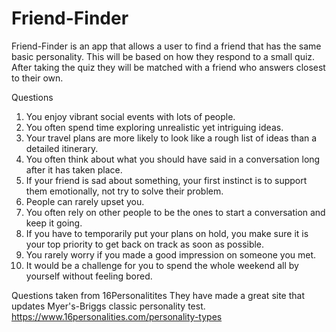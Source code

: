 # Friend-Finder
Friend-Finder is an app that allows a user to find a friend that has the same basic personality.  This will be based on how they respond to a small quiz.  After taking the quiz they will be matched with a friend who answers closest to their own.

Questions
1) You enjoy vibrant social events with lots of people.
2) You often spend time exploring unrealistic yet intriguing ideas.
3) Your travel plans are more likely to look like a rough list of ideas than a detailed itinerary.
4) You often think about what you should have said in a conversation long after it has taken place.
5) If your friend is sad about something, your first instinct is to support them emotionally, not try to solve their problem.
6) People can rarely upset you.
7) You often rely on other people to be the ones to start a conversation and keep it going.
8) If you have to temporarily put your plans on hold, you make sure it is your top priority to get back on track as soon as possible.
9) You rarely worry if you made a good impression on someone you met.
10) It would be a challenge for you to spend the whole weekend all by yourself without feeling bored.

Questions taken from 16Personalitites  They have made a great site that updates Myer's-Briggs classic personality test.
https://www.16personalities.com/personality-types